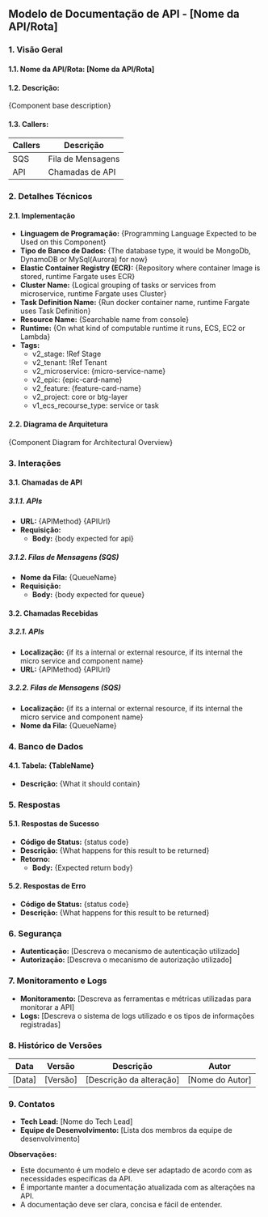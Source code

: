 ## Modelo de Documentação de API - [Nome da API/Rota]

### 1. Visão Geral

#### 1.1. Nome da API/Rota: [Nome da API/Rota]

#### 1.2. Descrição:

{Component base description}

#### 1.3. Callers:

| Callers | Descrição |
|---|---|
| SQS | Fila de Mensagens |
| API | Chamadas de API |

### 2. Detalhes Técnicos

#### 2.1. Implementação

* **Linguagem de Programação:** {Programming Language Expected to be Used on this Component}
* **Tipo de Banco de Dados:** {The database type, it would be MongoDb, DynamoDB or MySql(Aurora) for now}
* **Elastic Container Registry (ECR):** {Repository where container Image is stored, runtime Fargate uses ECR}
* **Cluster Name:** {Logical grouping of tasks or services from microservice, runtime Fargate uses Cluster}
* **Task Definition Name:** {Run docker container name, runtime Fargate uses Task Definition}
* **Resource Name:** {Searchable name from console}
* **Runtime:** {On what kind of computable runtime it runs, ECS, EC2 or Lambda}
* **Tags:**
    - v2_stage: !Ref Stage
    - v2_tenant: !Ref Tenant
    - v2_microservice: {micro-service-name}
    - v2_epic: {epic-card-name}
    - v2_feature: {feature-card-name}
    - v2_project: core or btg-layer
    - v1_ecs_recourse_type: service or task

#### 2.2. Diagrama de Arquitetura

{Component Diagram for Architectural Overview}

### 3. Interações

#### 3.1. Chamadas de API

##### 3.1.1. APIs

* **URL:** {APIMethod} {APIUrl}
* **Requisição:**
    * **Body:** {body expected for api}

##### 3.1.2. Filas de Mensagens (SQS)

* **Nome da Fila:** {QueueName}
* **Requisição:**
    * **Body:** {body expected for queue}

#### 3.2. Chamadas Recebidas

##### 3.2.1. APIs

* **Localização:** {if its a internal or external resource, if its internal the micro service and component name}
* **URL:** {APIMethod} {APIUrl}

##### 3.2.2. Filas de Mensagens (SQS)

* **Localização:** {if its a internal or external resource, if its internal the micro service and component name}
* **Nome da Fila:** {QueueName}

### 4. Banco de Dados

#### 4.1. Tabela: {TableName}

* **Descrição:** {What it should contain}

### 5. Respostas

#### 5.1. Respostas de Sucesso

* **Código de Status:** {status code}
* **Descrição:** {What happens for this result to be returned}
* **Retorno:**
    * **Body:** {Expected return body}

#### 5.2. Respostas de Erro

* **Código de Status:** {status code}
* **Descrição:** {What happens for this result to be returned}

### 6. Segurança

* **Autenticação:** [Descreva o mecanismo de autenticação utilizado]
* **Autorização:** [Descreva o mecanismo de autorização utilizado]

### 7. Monitoramento e Logs

* **Monitoramento:** [Descreva as ferramentas e métricas utilizadas para monitorar a API]
* **Logs:** [Descreva o sistema de logs utilizado e os tipos de informações registradas]

### 8. Histórico de Versões

| Data | Versão | Descrição | Autor |
|---|---|---|---|
| [Data] | [Versão] | [Descrição da alteração] | [Nome do Autor] |

### 9. Contatos

* **Tech Lead:** [Nome do Tech Lead]
* **Equipe de Desenvolvimento:** [Lista dos membros da equipe de desenvolvimento]

**Observações:**

* Este documento é um modelo e deve ser adaptado de acordo com as necessidades específicas da API.
* É importante manter a documentação atualizada com as alterações na API.
* A documentação deve ser clara, concisa e fácil de entender.
